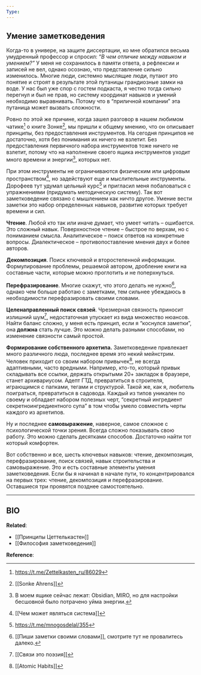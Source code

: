 ```yaml
---
Type:
---
```

## Умение заметковедения
Когда-то в универе, на защите диссертации, ко мне обратился весьма умудренный профессор и спросил: “*В чем отличие между навыком и умением?”* У меня не сохранилось в памяти ответа, а рефлексии и записей не вел, однако осознаю, что представление сильно изменилось. Многие люди, системно мыслящие люди, путают это понятие и строят в результате этой путаницы грандиозные замки на воде. У нас был уже спор с гостем подкаста, я честно тогда сильно перегнул и был не прав, но систему координат навыков и умений необходимо выравнивать. Потому что в “приличной компании” эта путаница может вызвать сложности.

Ровно по этой же причине, когда зашел разговор в нашем любимом чатике[^2] о книге Зонке[^1], мы пришли к общему мнению, что он описывает принципы, без предоставления инструментов. На сегодня принципов не достаточно, хотя без понимания их ничего не взлетит. Без предоставления первичного набора инструментов тоже ничего не взлетит, потому что на наполнение своего ящика инструментов уходит много времени и энергии[^3], которых нет.

При этом инструменты не ограничиваются физическим или цифровым пространством[^4], но задействуют еще и мыслительные инструменты. Дорофеев тут удумал цельный курс[^5] и пригласил меня побаловаться с упражнениями (придумать методическую систему). Так вот заметковедение связано с мышлением как ничто другое. Умение вести заметки это набор определенных навыков, развитие которых требует времени и сил. 

**Чтение**. Любой кто так или иначе думает, что умеет читать – ошибается. Это сложный навык. Поверхностное чтение – быстрое по верхам, но с пониманием смысла. Аналитическое – поиск ответов на конкретные вопросы. Диалектическое – противопоставление мнения двух и более авторов.

**Декомпозиция**. Поиск ключевой и второстепенной информации. Формулирование проблемы, решаемой автором, дробление книги на составные части, которые можно проглотить и не поперхнуться.

**Перефразирование**. Многие скажут, что этого делать не нужно[^6], однако чем больше работаю с заметками, тем сильнее убеждаюсь в необходимости перефразировать своими словами.

**Целенаправленный поиск связей**. Чрезмерная связность приносит излишний шум[^8], недостаточная упускает из вида множество нюансов. Найти баланс сложно, у меня есть принцип, если я “коснулся заметки”, она **должна** стать лучше. Это можно делать разными способами, но изменение связности самый простой.

**Формирование собственного архетипа.** Заметковедение привлекает много различного люда, последнее время это некий мейнстрим. Человек приходит со своим набором привычек[^7], не всегда адаптивными, часто вредными. Например, кто-то, который привык складывать все ссылки, держать открытыми 20+ закладок в браузере, станет архивариусом.  Адепт ГТД, превратиться в строителя, играющимся с папками, тегами и структурой. Такой же, как я, любитель поиграться, превратиться в садовода. Каждый из типов уникален по своему и обладает набором полезных черт, “секретный ингредиент секретноингредиентного супа” в том чтобы умело совместить черты каждого из архетипов.

Ну и последнее **самовыражение**, наверное, самое сложное с психологической точки зрения. Всегда сложно показывать свою работу. Это можно сделать десятками способов. Достаточно найти тот который комфортен.

Вот собственно и все, шесть ключевых навыков: чтение, декомпозиция, перефразирование, поиск связей, навык строительства и самовыражение. Это и есть составные элементы умения заметковедения. Если бы я начинал в начале пути, то концентрировался на первых трех: чтение, декомпозиция и перефразирование. Оставшиеся три проявятся позднее самостоятельно.

***
## BIO

**Related**:
- [[Принципы Цеттелькастен]]
- [[Философия заметковедения]]

**Reference**: 

[^1]: [[Sonke Ahrens]]
[^2]: https://t.me/Zettelkasten_ru/86029
[^3]: В моем ящике сейчас лежат: Obsidian, MIRO, но для настройки бесшовной было потрачено уйма энергии.
[^4]: [[Чем может являться система]]
[^5]: https://t.me/mnogosdelal/355
[^6]: [[Пиши заметки своими словами]], смотрите тут не провалитесь далеко.
[^7]: [[Atomic Habits]]
[^8]: [[Связи это поэзия]]